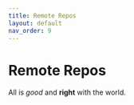 ```yaml
---
title: Remote Repos
layout: default
nav_order: 9
---
```


# Remote Repos

All is *good* and **right** with the world.